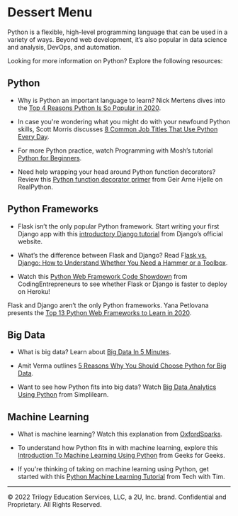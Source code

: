 # Dessert Menu

Python is a flexible, high-level programming language that can be used in a variety of ways. Beyond web development, it’s also popular in data science and analysis, DevOps, and automation.

Looking for more information on Python? Explore the following resources:

## Python

* Why is Python an important language to learn? Nick Mertens dives into the [Top 4 Reasons Python Is So Popular in 2020](https://www.goskills.com/Development/Resources/Why-is-Python-so-popular).

* In case you're wondering what you might do with your newfound Python skills, Scott Morris discusses [8 Common Job Titles That Use Python Every Day](https://skillcrush.com/blog/python-job-titles/).

* For more Python practice, watch Programming with Mosh’s tutorial [Python for Beginners](https://youtu.be/_uQrJ0TkZlc).

* Need help wrapping your head around Python function decorators? Review this [Python function decorator primer](https://realpython.com/primer-on-python-decorators/) from Geir Arne Hjelle on RealPython.

## Python Frameworks

* Flask isn’t the only popular Python framework. Start writing your first Django app with this [introductory Django tutorial](https://docs.djangoproject.com/en/3.1/intro/tutorial01/) from Django’s official website.

* What’s the difference between Flask and Django? Read F[lask vs. Django: How to Understand Whether You Need a Hammer or a Toolbox](https://medium.com/@SteelKiwiDev/flask-vs-django-how-to-understand-whether-you-need-a-hammer-or-a-toolbox-39b8b3a2e4a5).

* Watch this [Python Web Framework Code Showdown](https://youtu.be/1_4ipYppIws) from CodingEntrepreneurs to see whether Flask or Django is faster to deploy on Heroku!

Flask and Django aren’t the only Python frameworks. Yana Petlovana presents the [Top 13 Python Web Frameworks to Learn in 2020](https://steelkiwi.com/blog/top-10-python-web-frameworks-to-learn/).

## Big Data

* What is big data? Learn about [Big Data In 5 Minutes](https://youtu.be/bAyrObl7TYE).

* Amit Verma outlines [5 Reasons Why You Should Choose Python for Big Data](https://www.whizlabs.com/blog/python-and-big-data/).

* Want to see how Python fits into big data? Watch [Big Data Analytics Using Python](https://youtu.be/cUw3DsDpQCE) from Simplilearn.

## Machine Learning

* What is machine learning? Watch this explanation from [OxfordSparks](https://www.youtube.com/watch?v=f_uwKZIAeM0).

* To understand how Python fits in with machine learning, explore this [Introduction To Machine Learning Using Python](https://www.geeksforgeeks.org/introduction-machine-learning-using-python/) from Geeks for Geeks.

* If you're thinking of taking on machine learning using Python, get started with this [Python Machine Learning Tutorial](https://youtu.be/ujTCoH21GlA) from Tech with Tim.

---
© 2022 Trilogy Education Services, LLC, a 2U, Inc. brand. Confidential and Proprietary. All Rights Reserved.

